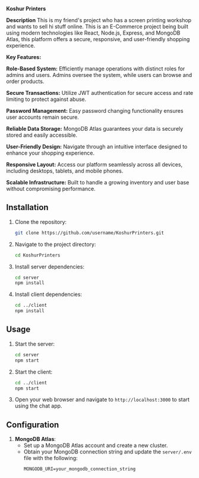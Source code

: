 **Koshur Printers**

**Description**
This is my friend's project who has a screen printing workshop and wants to sell hi stuff online. This is an E-Commerce project being built using
modern technologies like React, Node.js, Express, and MongoDB Atlas, this platform offers a secure, responsive, and user-friendly shopping experience.

**Key Features:**

**Role-Based System:** Efficiently manage operations with distinct roles for admins and users. Admins oversee the system, while users can browse and order products.

**Secure Transactions:** Utilize JWT authentication for secure access and rate limiting to protect against abuse.

**Password Management:** Easy password changing functionality ensures user accounts remain secure.

**Reliable Data Storage:** MongoDB Atlas guarantees your data is securely stored and easily accessible.

**User-Friendly Design:** Navigate through an intuitive interface designed to enhance your shopping experience.

**Responsive Layout:** Access our platform seamlessly across all devices, including desktops, tablets, and mobile phones.

**Scalable Infrastructure:** Built to handle a growing inventory and user base without compromising performance.

## Installation
1. Clone the repository:
    ```bash
    git clone https://github.com/username/KoshurPrinters.git
    ```
2. Navigate to the project directory:
    ```bash
    cd KoshurPrinters
    ```
3. Install server dependencies:
    ```bash
    cd server
    npm install
    ```
4. Install client dependencies:
    ```bash
    cd ../client
    npm install
    ```

## Usage
1. Start the server:
    ```bash
    cd server
    npm start
    ```
2. Start the client:
    ```bash
    cd ../client
    npm start
    ```
3. Open your web browser and navigate to `http://localhost:3000` to start using the chat app.

## Configuration
1. **MongoDB Atlas**:
    - Set up a MongoDB Atlas account and create a new cluster.
    - Obtain your MongoDB connection string and update the `server/.env` file with the following:
        ```plaintext
        MONGODB_URI=your_mongodb_connection_string
        ```
        


